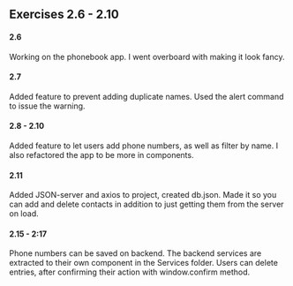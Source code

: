 ## Exercises 2.6 - 2.10

#### 2.6

Working on the phonebook app. I went overboard with making it look fancy.

#### 2.7

Added feature to prevent adding duplicate names. Used the alert command to issue the warning.

#### 2.8 - 2.10

Added feature to let users add phone numbers, as well as filter by name. I also refactored the app to be more in components.

#### 2.11

Added JSON-server and axios to project, created db.json. Made it so you can add and delete contacts in addition to just getting them from the server on load.

#### 2.15 - 2:17

Phone numbers can be saved on backend. The backend services are extracted to their own component in the Services folder. Users can delete entries, after confirming their action with window.confirm method.
